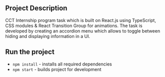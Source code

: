 ## Project Description
CCT Internship program task which is built on React.js using TypeScript, CSS modules & React Transition Group for animations. The task is developed by creating an accordion menu which allows to toggle between hiding and displaying information in a UI.
## Run the project
* `npm install` - installs all required dependencies
* `npm start` - builds project for development
